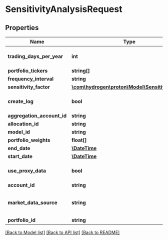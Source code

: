 # SensitivityAnalysisRequest

## Properties
Name | Type | Description | Notes
------------ | ------------- | ------------- | -------------
**trading_days_per_year** | **int** |  | [optional] [default to 252]
**portfolio_tickers** | **string[]** |  | [optional] 
**frequency_interval** | **string** |  | 
**sensitivity_factor** | [**\com\hydrogen\proton\Model\SensitivityFactor**](SensitivityFactor.md) |  | 
**create_log** | **bool** |  | [optional] [default to false]
**aggregation_account_id** | **string** |  | [optional] 
**allocation_id** | **string** |  | [optional] 
**model_id** | **string** |  | [optional] 
**portfolio_weights** | **float[]** |  | [optional] 
**end_date** | [**\DateTime**](\DateTime.md) |  | [optional] 
**start_date** | [**\DateTime**](\DateTime.md) |  | [optional] 
**use_proxy_data** | **bool** |  | [optional] [default to false]
**account_id** | **string** |  | [optional] 
**market_data_source** | **string** |  | [optional] [default to 'nucleus']
**portfolio_id** | **string** |  | [optional] 

[[Back to Model list]](../README.md#documentation-for-models) [[Back to API list]](../README.md#documentation-for-api-endpoints) [[Back to README]](../README.md)


